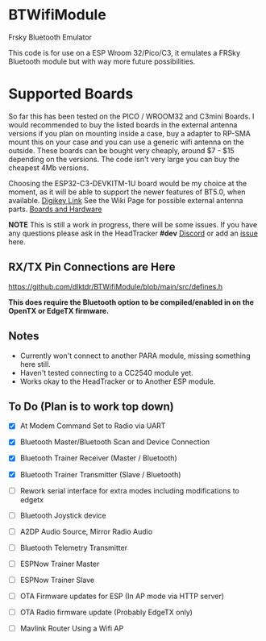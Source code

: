 # BTWifiModule
Frsky Bluetooth Emulator

This code is for use on a ESP Wroom 32/Pico/C3, it emulates a FRSky Bluetooth module but with way more future possibilities.

# Supported Boards

So far this has been tested on the PICO / WROOM32 and C3mini Boards. I would recommended to buy the listed boards in the external antenna versions if you plan on mounting inside a case, buy a adapter to RP-SMA mount this on your case and you can use a generic wifi antenna on the outside. These boards can be bought very cheaply, around $7 - $15 depending on the versions. The code isn't very large you can buy the cheapest 4Mb versions.

Choosing the ESP32-C3-DEVKITM-1U board would be my choice at the moment, as it will be able to support the newer features of BT5.0, when available. [Digikey Link](https://www.digikey.ca/en/products/detail/espressif-systems/ESP32-C3-DEVKITM-1U/15198974) See the Wiki Page for possible external antenna parts. [Boards and Hardware](https://github.com/dlktdr/BTWifiModule/wiki/Boards-and-Hardware)

**NOTE** This is still a work in progress, there will be some issues. If you have any questions please ask in the HeadTracker **#dev** [Discord](https://discord.gg/ux5hEaNSPQ) or add an [issue](https://github.com/dlktdr/BTWifiModule/issues) here. 

## RX/TX Pin Connections are Here
https://github.com/dlktdr/BTWifiModule/blob/main/src/defines.h

**This does require the Bluetooth option to be compiled/enabled in on the OpenTX or EdgeTX firmware.**

## Notes

* Currently won't connect to another PARA module, missing something here still.
* Haven't tested connecting to a CC2540 module yet.
* Works okay to the HeadTracker or to Another ESP module.

To Do (Plan is to work top down)
---------
- [x] At Modem Command Set to Radio via UART
- [x] Bluetooth Master/Bluetooth Scan and Device Connection
- [x] Bluetooth Trainer Receiver (Master / Bluetooth)
- [X] Bluetooth Trainer Transmitter (Slave / Bluetooth)
- [ ] Rework serial interface for extra modes including modifications to edgetx
- [ ] Bluetooth Joystick device
- [ ] A2DP Audio Source, Mirror Radio Audio
- [ ] Bluetooth Telemetry Transmitter
- [ ] ESPNow Trainer Master
- [ ] ESPNow Trainer Slave
- [ ] OTA Firmware updates for ESP (In AP mode via HTTP server)
- [ ] OTA Radio firmware update (Probably EdgeTX only)
- [ ] Mavlink Router Using a Wifi AP

